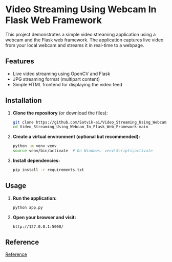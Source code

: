 # Video Streaming Using Webcam In Flask Web Framework

This project demonstrates a simple video streaming application using a webcam and the Flask web framework. The application captures live video from your local webcam and streams it in real-time to a webpage.

## Features

- Live video streaming using OpenCV and Flask
- JPG streaming format (multipart content)
- Simple HTML frontend for displaying the video feed

## Installation

1. **Clone the repository** (or download the files):

    ```bash
    git clone https://github.com/Satvik-ai/Video_Streaming_Using_Webcam_In_Flask_Web_Framework.git
    cd Video_Streaming_Using_Webcam_In_Flask_Web_Framework-main
    ```

2. **Create a virtual environment (optional but recommended):**

    ```bash
    python -m venv venv
    source venv/bin/activate  # On Windows: venv\Scripts\activate
    ```

3. **Install dependencies:**

    ```bash
    pip install -r requirements.txt
    ```

## Usage

1. **Run the application:**

    ```bash
    python app.py
    ```

3. **Open your browser and visit:**

    ```
    http://127.0.0.1:5000/
    ```

## Reference

[Reference](https://github.com/krishnaik06/Flask-Web-Framework/tree/main/Tutorial%207)
